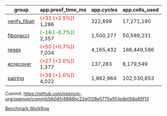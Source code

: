 | group | app.proof_time_ms | app.cycles | app.cells_used | leaf.proof_time_ms | leaf.cycles | leaf.cells_used |
| -- | -- | -- | -- | -- | -- | -- |
| [verify_fibair](https://github.com/openvm-org/openvm/blob/benchmark-results/benchmarks-pr/1863/verify_fibair-bb04fc6886bc22e0128e5775e551edb056e85f13.md) |<span style='color: red'>(+31 [+2.5%])</span> 1,286 |  322,699 |  17,271,190 |- | - | - |
| [fibonacci](https://github.com/openvm-org/openvm/blob/benchmark-results/benchmarks-pr/1863/fibonacci-bb04fc6886bc22e0128e5775e551edb056e85f13.md) |<span style='color: green'>(-16 [-0.7%])</span> 2,357 |  1,500,277 |  50,589,231 |- | - | - |
| [regex](https://github.com/openvm-org/openvm/blob/benchmark-results/benchmarks-pr/1863/regex-bb04fc6886bc22e0128e5775e551edb056e85f13.md) |<span style='color: red'>(+50 [+0.7%])</span> 7,034 |  4,165,432 |  166,449,586 |- | - | - |
| [ecrecover](https://github.com/openvm-org/openvm/blob/benchmark-results/benchmarks-pr/1863/ecrecover-bb04fc6886bc22e0128e5775e551edb056e85f13.md) |<span style='color: red'>(+27 [+2.0%])</span> 1,377 |  137,283 |  8,179,549 |- | - | - |
| [pairing](https://github.com/openvm-org/openvm/blob/benchmark-results/benchmarks-pr/1863/pairing-bb04fc6886bc22e0128e5775e551edb056e85f13.md) |<span style='color: red'>(+39 [+1.0%])</span> 4,022 |  1,862,964 |  102,530,853 |- | - | - |


Commit: https://github.com/openvm-org/openvm/commit/bb04fc6886bc22e0128e5775e551edb056e85f13

[Benchmark Workflow](https://github.com/openvm-org/openvm/actions/runs/16276791524)
